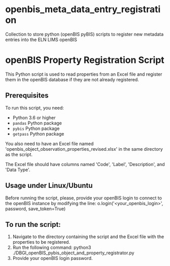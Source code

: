 # openbis_meta_data_entry_registration
Collection to store python (openBIS pyBIS) scripts to register new metadata entries into the ELN LIMS openBIS

# openBIS Property Registration Script
This Python script is used to read properties from an Excel file and register them in the openBIS database if they are not already registered.

## Prerequisites
To run this script, you need:
- Python 3.6 or higher
- `pandas` Python package
- `pybis` Python package
- `getpass` Python package

You also need to have an Excel file named 'openbis_object_observation_properties_revised.xlsx' in the same directory as the script.

The Excel file should have columns named 'Code', 'Label', 'Description', and 'Data Type'.

## Usage under Linux/Ubuntu
Before running the script, please, provide your openBIS login to connect to the openBIS instance by modifying the line:
 o.login('<your_openbis_login>', password, save_token=True) 

## To run the script: 
1.	Navigate to the directory containing the script and the Excel file with the properties to be registered.
2.	Run the following command:
python3 ./DBGI_openBIS_pybis_object_and_property_registrator.py
3.	Provide your openBIS login password. 
